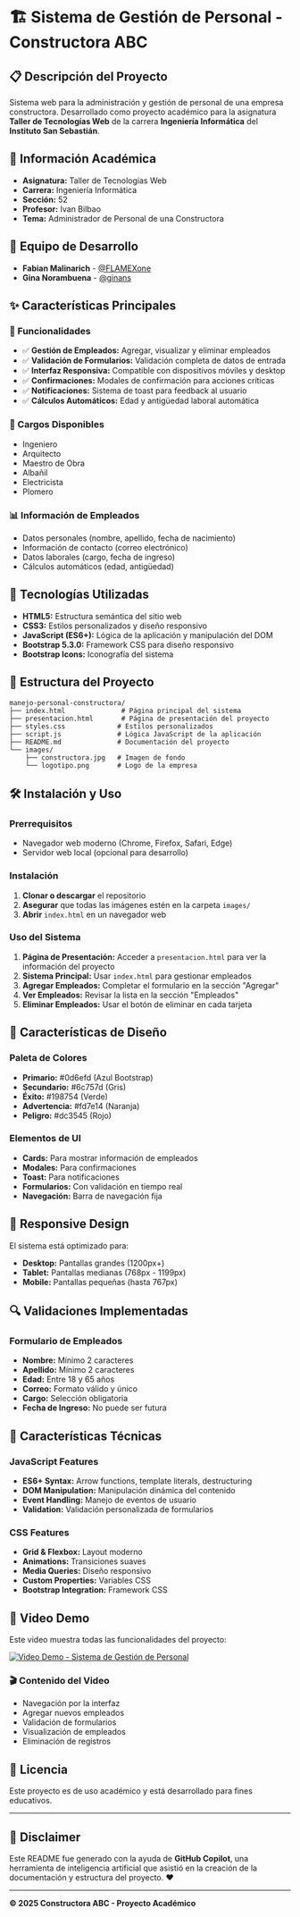 # 🏗️ Sistema de Gestión de Personal - Constructora ABC

## 📋 Descripción del Proyecto

Sistema web para la administración y gestión de personal de una empresa constructora. Desarrollado como proyecto académico para la asignatura **Taller de Tecnologías Web** de la carrera **Ingeniería Informática** del **Instituto San Sebastián**.

## 🎯 Información Académica

- **Asignatura:** Taller de Tecnologías Web
- **Carrera:** Ingeniería Informática
- **Sección:** 52
- **Profesor:** Ivan Bilbao
- **Tema:** Administrador de Personal de una Constructora

## 👥 Equipo de Desarrollo

- **Fabian Malinarich** - [@FLAMEXone](https://github.com/FLAMEXone)
- **Gina Norambuena** - [@ginans](https://github.com/ginans)

## ✨ Características Principales

### 🔧 Funcionalidades
- ✅ **Gestión de Empleados:** Agregar, visualizar y eliminar empleados
- ✅ **Validación de Formularios:** Validación completa de datos de entrada
- ✅ **Interfaz Responsiva:** Compatible con dispositivos móviles y desktop
- ✅ **Confirmaciones:** Modales de confirmación para acciones críticas
- ✅ **Notificaciones:** Sistema de toast para feedback al usuario
- ✅ **Cálculos Automáticos:** Edad y antigüedad laboral automática

### 👷 Cargos Disponibles
- Ingeniero
- Arquitecto
- Maestro de Obra
- Albañil
- Electricista
- Plomero

### 📊 Información de Empleados
- Datos personales (nombre, apellido, fecha de nacimiento)
- Información de contacto (correo electrónico)
- Datos laborales (cargo, fecha de ingreso)
- Cálculos automáticos (edad, antigüedad)

## 🚀 Tecnologías Utilizadas

- **HTML5:** Estructura semántica del sitio web
- **CSS3:** Estilos personalizados y diseño responsivo
- **JavaScript (ES6+):** Lógica de la aplicación y manipulación del DOM
- **Bootstrap 5.3.0:** Framework CSS para diseño responsivo
- **Bootstrap Icons:** Iconografía del sistema

## 📁 Estructura del Proyecto

```
manejo-personal-constructora/
├── index.html              # Página principal del sistema
├── presentacion.html       # Página de presentación del proyecto
├── styles.css             # Estilos personalizados
├── script.js              # Lógica JavaScript de la aplicación
├── README.md              # Documentación del proyecto
└── images/
    ├── constructora.jpg   # Imagen de fondo
    └── logotipo.png       # Logo de la empresa
```

## 🛠️ Instalación y Uso

### Prerrequisitos
- Navegador web moderno (Chrome, Firefox, Safari, Edge)
- Servidor web local (opcional para desarrollo)

### Instalación
1. **Clonar o descargar** el repositorio
2. **Asegurar** que todas las imágenes estén en la carpeta `images/`
3. **Abrir** `index.html` en un navegador web

### Uso del Sistema
1. **Página de Presentación:** Acceder a `presentacion.html` para ver la información del proyecto
2. **Sistema Principal:** Usar `index.html` para gestionar empleados
3. **Agregar Empleados:** Completar el formulario en la sección "Agregar"
4. **Ver Empleados:** Revisar la lista en la sección "Empleados"
5. **Eliminar Empleados:** Usar el botón de eliminar en cada tarjeta

## 🎨 Características de Diseño

### Paleta de Colores
- **Primario:** #0d6efd (Azul Bootstrap)
- **Secundario:** #6c757d (Gris)
- **Éxito:** #198754 (Verde)
- **Advertencia:** #fd7e14 (Naranja)
- **Peligro:** #dc3545 (Rojo)

### Elementos de UI
- **Cards:** Para mostrar información de empleados
- **Modales:** Para confirmaciones
- **Toast:** Para notificaciones
- **Formularios:** Con validación en tiempo real
- **Navegación:** Barra de navegación fija

## 📱 Responsive Design

El sistema está optimizado para:
- **Desktop:** Pantallas grandes (1200px+)
- **Tablet:** Pantallas medianas (768px - 1199px)
- **Mobile:** Pantallas pequeñas (hasta 767px)

## 🔍 Validaciones Implementadas

### Formulario de Empleados
- **Nombre:** Mínimo 2 caracteres
- **Apellido:** Mínimo 2 caracteres
- **Edad:** Entre 18 y 65 años
- **Correo:** Formato válido y único
- **Cargo:** Selección obligatoria
- **Fecha de Ingreso:** No puede ser futura

## 🌟 Características Técnicas

### JavaScript Features
- **ES6+ Syntax:** Arrow functions, template literals, destructuring
- **DOM Manipulation:** Manipulación dinámica del contenido
- **Event Handling:** Manejo de eventos de usuario
- **Validation:** Validación personalizada de formularios

### CSS Features
- **Grid & Flexbox:** Layout moderno
- **Animations:** Transiciones suaves
- **Media Queries:** Diseño responsivo
- **Custom Properties:** Variables CSS
- **Bootstrap Integration:** Framework CSS

## 🎥 Video Demo

Este video muestra todas las funcionalidades del proyecto:

[![Video Demo - Sistema de Gestión de Personal](https://img.shields.io/badge/▶️%20Ver%20Video%20Demo-YouTube-red?style=for-the-badge&logo=youtube)](https://www.youtube.com/watch?v=uncoChbxY7s)


### 🎬 Contenido del Video
- Navegación por la interfaz
- Agregar nuevos empleados
- Validación de formularios
- Visualización de empleados
- Eliminación de registros

## 📄 Licencia

Este proyecto es de uso académico y está desarrollado para fines educativos.

---

## 🤖 Disclaimer

Este README fue generado con la ayuda de **GitHub Copilot**, una herramienta de inteligencia artificial que asistió en la creación de la documentación y estructura del proyecto. ❤️

---

**© 2025 Constructora ABC - Proyecto Académico**

